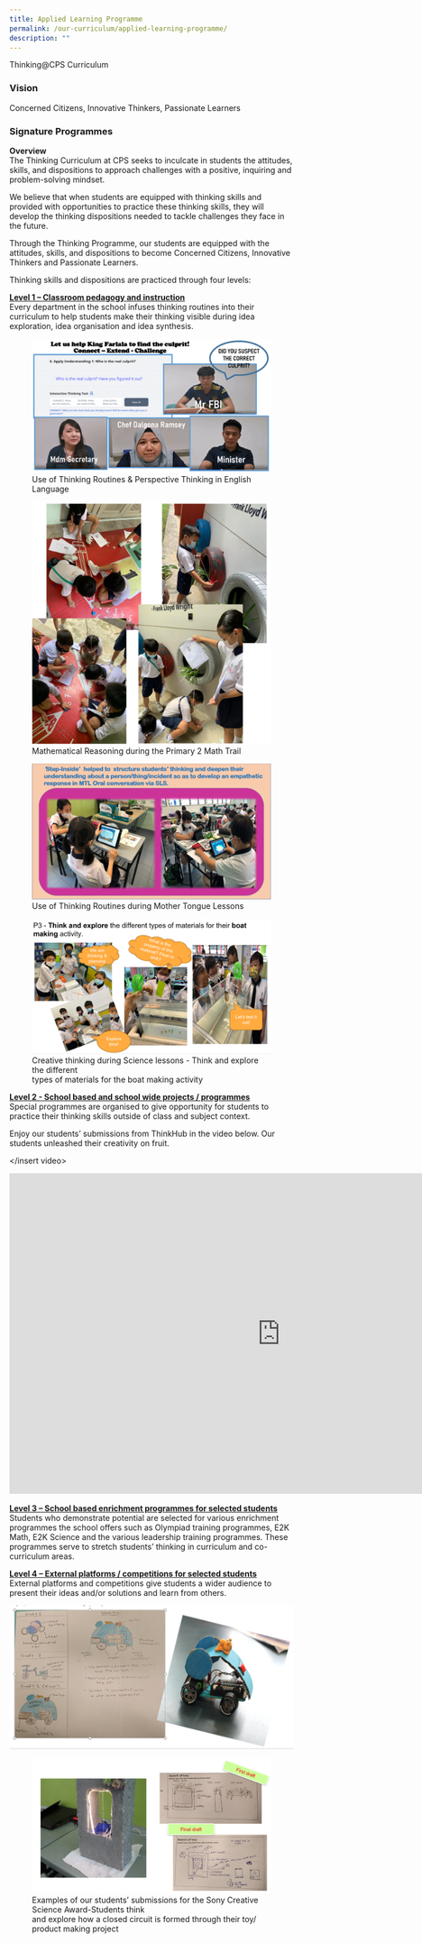 ```yaml
---
title: Applied Learning Programme
permalink: /our-curriculum/applied-learning-programme/
description: ""
---
```

Thinking@CPS Curriculum

### Vision
Concerned Citizens, Innovative Thinkers, Passionate Learners

### Signature Programmes

**Overview** <br>
The Thinking Curriculum at CPS seeks to inculcate in students the attitudes, skills, and dispositions to approach challenges with a positive, inquiring and problem-solving mindset.

We believe that when students are equipped with thinking skills and provided with opportunities to practice these thinking skills, they will develop the thinking dispositions needed to tackle challenges they face in the future.

Through the Thinking Programme, our students are equipped with the attitudes, skills, and dispositions to become Concerned Citizens, Innovative Thinkers and Passionate Learners. 

Thinking skills and dispositions are practiced through four levels:

<u><strong> Level 1 – Classroom pedagogy and instruction </strong></u><br>
Every department in the school infuses thinking routines into their curriculum to help students make their thinking visible during idea exploration, idea organisation and idea synthesis.

<figure>  
<img src="/images/alp1.png">  
<figcaption> Use of Thinking Routines & Perspective Thinking in English Language </figcaption>  
</figure>

<figure>  
<img src="/images/alp3.png">  
<figcaption> Mathematical Reasoning during the Primary 2 Math Trail </figcaption>  
</figure>

<figure>  
<img src="/images/alp4.png">  
<figcaption> Use of Thinking Routines during Mother Tongue Lessons </figcaption>  
</figure>

<figure>  
<img src="/images/alp5.png">  
<figcaption> Creative thinking during Science lessons - Think and explore the different <br> types of materials for the boat making activity </figcaption>  
</figure>

<u><strong> Level 2 - School based and school wide projects / programmes </strong></u><br>
Special programmes are organised to give opportunity for students to practice their thinking skills outside of class and subject context.

Enjoy our students’ submissions from ThinkHub in the video below. Our students unleashed their creativity on fruit.

</insert video>
<iframe src="https://docs.google.com/presentation/d/e/2PACX-1vTZenAjBTq9yRmxmY8ug-wnnuANU6Q3CHIgtTNGKoNP5nzl07C_vbIm-QY5VWdZl7lVDuxn6jAWSMcX/embed?start=false&loop=false&delayms=3000" frameborder="0" width="960" height="569" allowfullscreen="true"></iframe>

<u><strong> Level 3 – School based enrichment programmes for selected students </strong></u><br>
Students who demonstrate potential are selected for various enrichment programmes the school offers such as Olympiad training programmes, E2K Math, E2K Science and the various leadership training programmes. These programmes serve to stretch students’ thinking in curriculum and co-curriculum areas.

<u><strong> Level 4 – External platforms / competitions for selected students </strong></u><br>
External platforms and competitions give students a wider audience to present their ideas and/or solutions and learn from others.

![](/images/alp6.png)

<figure>  
<img src="/images/alp7.png">  
<figcaption> Examples of our students’ submissions for the Sony Creative Science Award-Students think <br> and explore how a closed circuit is formed through their toy/ product making project </figcaption>  
</figure>